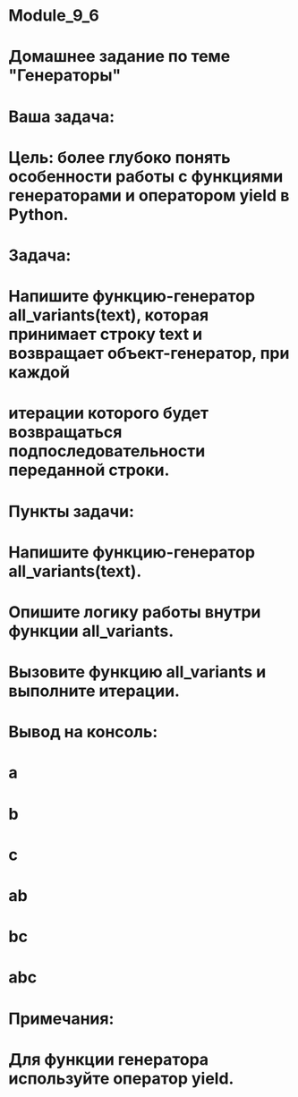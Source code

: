 # Module_9_6
# Домашнее задание по теме "Генераторы"
# Ваша задача:
# Цель: более глубоко понять особенности работы с функциями генераторами и оператором yield в Python.
# Задача:
# Напишите функцию-генератор all_variants(text), которая принимает строку text и возвращает объект-генератор, при каждой
# итерации которого будет возвращаться подпоследовательности переданной строки.
# Пункты задачи:
# Напишите функцию-генератор all_variants(text).
# Опишите логику работы внутри функции all_variants.
# Вызовите функцию all_variants и выполните итерации.
# Вывод на консоль:
# a
# b
# c
# ab
# bc
# abc
# Примечания:
# Для функции генератора используйте оператор yield.
